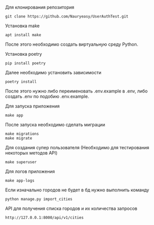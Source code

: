 Для клонирования репозитория
```
git clone https://github.com/Nauryeasy/UserAuthTest.git
```

Установка make
```
apt install make
```

После этого необходимо создать виртуальную среду Python.


Установка poetry
```
pip install poetry
```

Далее необходимо установить зависимости
```
poetry install
```

После этого нужно либо переименовать .env.example в .env, либо создать .env по подобию .env.example.

Для запуска приложения
```
make app
```

После запуска необходимо сделать миграции
```
make migrations
make migrate
```

Для создания супер пользователя (Необходимо для тестирования некоторых методов API)
```
make superuser
```

Для логов приложения
```
make app-logs
```

Если изначально городов не будет в бд нужно выполнить команду
```
python manage.py import_cities
```

API для получения списка городов и их количества запросов
```
http://127.0.0.1:8000/api/v1/cities
```
